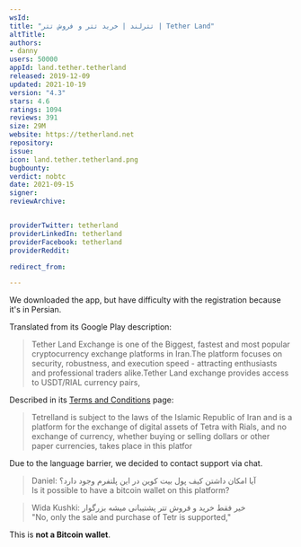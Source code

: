```yaml
---
wsId: 
title: "تترلند | خرید تتر و فروش تتر | Tether Land"
altTitle: 
authors:
- danny
users: 50000
appId: land.tether.tetherland
released: 2019-12-09
updated: 2021-10-19
version: "4.3"
stars: 4.6
ratings: 1094
reviews: 391
size: 29M
website: https://tetherland.net
repository: 
issue: 
icon: land.tether.tetherland.png
bugbounty: 
verdict: nobtc
date: 2021-09-15
signer: 
reviewArchive:


providerTwitter: tetherland
providerLinkedIn: tetherland
providerFacebook: tetherland
providerReddit: 

redirect_from:

---
```



We downloaded the app, but have difficulty with the registration because it's in Persian.

Translated from its Google Play description:

> Tether Land Exchange is one of the Biggest, fastest and most popular cryptocurrency exchange platforms in Iran.The platform focuses on security, robustness, and execution speed - attracting enthusiasts and professional traders alike.Tether Land exchange provides access to USDT/RIAL currency pairs,

Described in its [Terms and Conditions](https://tetherland.net/terms) page:

> Tetrelland is subject to the laws of the Islamic Republic of Iran and is a platform for the exchange of digital assets of Tetra with Rials, and no exchange of currency, whether buying or selling dollars or other paper currencies, takes place in this platfor

Due to the language barrier, we decided to contact support via chat.

> Daniel: آیا امکان داشتن کیف پول بیت کوین در این پلتفرم وجود دارد؟<br>
Is it possible to have a bitcoin wallet on this platform?

> Wida Kushki: خیر فقط خرید و فروش تتر پشتیبانی میشه بزرگوار<br>
"No, only the sale and purchase of Tetr is supported,"

This is **not a Bitcoin wallet**.